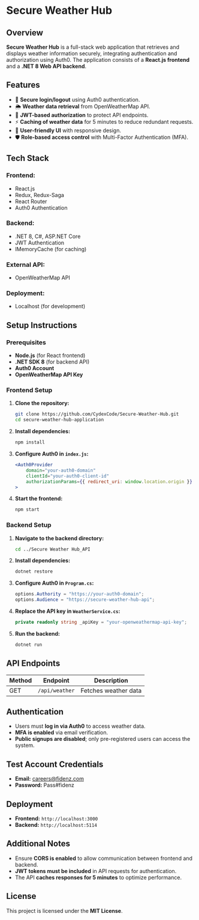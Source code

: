# Secure Weather Hub

## Overview

**Secure Weather Hub** is a full-stack web application that retrieves and displays weather information securely, integrating authentication and authorization using Auth0. The application consists of a **React.js frontend** and a **.NET 8 Web API backend**.

## Features

- 🔐 **Secure login/logout** using Auth0 authentication.
- 🌦️ **Weather data retrieval** from OpenWeatherMap API.
- 🔑 **JWT-based authorization** to protect API endpoints.
- ⚡ **Caching of weather data** for 5 minutes to reduce redundant requests.
- 🎨 **User-friendly UI** with responsive design.
- 🛡️ **Role-based access control** with Multi-Factor Authentication (MFA).

## Tech Stack

### Frontend:
- React.js
- Redux, Redux-Saga
- React Router
- Auth0 Authentication

### Backend:
- .NET 8, C#, ASP.NET Core
- JWT Authentication
- IMemoryCache (for caching)

### External API:
- OpenWeatherMap API

### Deployment:
- Localhost (for development)

## Setup Instructions

### Prerequisites
- **Node.js** (for React frontend)
- **.NET SDK 8** (for backend API)
- **Auth0 Account**
- **OpenWeatherMap API Key**

### Frontend Setup

1. **Clone the repository:**
   ```sh
   git clone https://github.com/CydexCode/Secure-Weather-Hub.git
   cd secure-weather-hub-application
   ```

2. **Install dependencies:**
   ```sh
   npm install
   ```

3. **Configure Auth0 in `index.js`:**
   ```jsx
   <Auth0Provider
       domain="your-auth0-domain"
       clientId="your-auth0-client-id"
       authorizationParams={{ redirect_uri: window.location.origin }}
   >
   ```

4. **Start the frontend:**
   ```sh
   npm start
   ```

### Backend Setup

1. **Navigate to the backend directory:**
   ```sh
   cd ../Secure Weather Hub_API
   ```

2. **Install dependencies:**
   ```sh
   dotnet restore
   ```

3. **Configure Auth0 in `Program.cs`:**
   ```csharp
   options.Authority = "https://your-auth0-domain";
   options.Audience = "https://secure-weather-hub-api";
   ```

4. **Replace the API key in `WeatherService.cs`:**
   ```csharp
   private readonly string _apiKey = "your-openweathermap-api-key";
   ```

5. **Run the backend:**
   ```sh
   dotnet run
   ```

## API Endpoints

| Method | Endpoint       | Description          |
|--------|---------------|----------------------|
| GET    | `/api/weather` | Fetches weather data |

## Authentication

- Users must **log in via Auth0** to access weather data.
- **MFA is enabled** via email verification.
- **Public signups are disabled**; only pre-registered users can access the system.

## Test Account Credentials

- **Email:** careers@fidenz.com
- **Password:** Pass#fidenz

## Deployment

- **Frontend:** `http://localhost:3000`
- **Backend:** `http://localhost:5114`

## Additional Notes

- Ensure **CORS is enabled** to allow communication between frontend and backend.
- **JWT tokens must be included** in API requests for authentication.
- The API **caches responses for 5 minutes** to optimize performance.

## License

This project is licensed under the **MIT License**.
